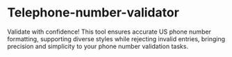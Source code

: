 # Telephone-number-validator
Validate with confidence! This tool ensures accurate US phone number formatting, supporting diverse styles while rejecting invalid entries, bringing precision and simplicity to your phone number validation tasks.
